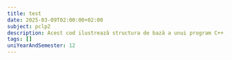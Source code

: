 ```yaml
---
title: test
date: 2025-03-09T02:00:00+02:00
subject: pclp2
description: Acest cod ilustrează structura de bază a unui program C++, incluzând librării standard pentru intrare/ieșire (`iostream`), funcția principală (`main`) și afișarea textului la consolă.
tags: []
uniYearAndSemester: 12
---
```



